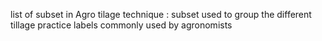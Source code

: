 list of subset in Agro
tilage technique : subset used to group the different tillage practice labels commonly used by agronomists